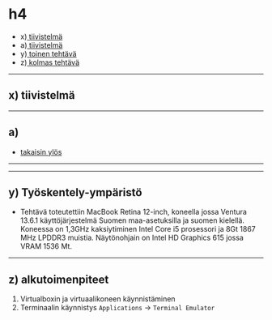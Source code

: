 # h4

- x)[ tiivistelmä](https://github.com/syjaka/Linux-Palvelimet-2024/blob/main/ht.md#x-tiivistelmä)
- a)[ tiivistelmä](https://github.com/syjaka/Linux-Palvelimet-2024/blob/main/ht.md#a-)
- y)[ toinen tehtävä](https://github.com/syjaka/Linux-Palvelimet-2024/blob/main/ht.md#y-työskentely-ympäristö)
- z)[ kolmas tehtävä](https://github.com/syjaka/Linux-Palvelimet-2024/blob/main/ht.md#z-alkutoimenpiteet)

---
  ## x) tiivistelmä

---
  ## a) 

 - [ takaisin ylös](https://github.com/syjaka/Linux-Palvelimet-2024/blob/main/ht.md#h4)
---

---

  ## y) Työskentely-ympäristö
  - Tehtävä toteutettiin MacBook Retina 12-inch, koneella jossa Ventura 13.6.1 käyttöjärjestelmä Suomen maa-asetuksilla ja suomen kielellä. Koneessa on 1,3GHz kaksiytiminen Intel Core i5 prosessori ja 8Gt 1867 MHz LPDDR3 muistia. Näytönohjain on Intel HD Graphics 615 jossa VRAM 1536 Mt.
---

  ## z) alkutoimenpiteet
  1. Virtualboxin ja virtuaalikoneen käynnistäminen
  2. Terminaalin käynnistys `Applications` -> `Terminal Emulator`

  
